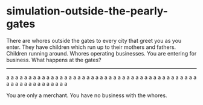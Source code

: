 # simulation-outside-the-pearly-gates
There are whores outside the gates to every city that greet you as you enter. They have children which run up to their mothers and fathers. Children running around. Whores operating businesses. You are entering for business. What happens at the gates?

-----------
a
a
a
a
a
a
a
a
a
a
a
a
a
a
a
a
a
a
a
a
a
a
a
a
a
a
a
a
a
a
a
a
a
a
a
a
a
a
a
a
a
a
a
a
a
a
a
a
a
a
a
a
a
a
a
a
a

You are only a merchant. You have no business with the whores.
